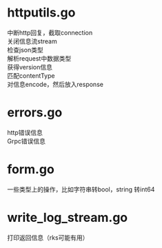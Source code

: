 # httputils.go

中断http回复，截取connection  
关闭信息流stream  
检查json类型  
解析request中数据类型  
获得version信息  
匹配contentType  
对信息encode，然后放入response  

# errors.go  
http错误信息  
Grpc错误信息  

# form.go

一些类型上的操作，比如字符串转bool，string 转int64  

# write_log_stream.go

打印返回信息（rks可能有用）